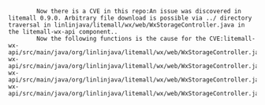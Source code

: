 
            Now there is a CVE in this repo:An issue was discovered in litemall 0.9.0. Arbitrary file download is possible via ../ directory traversal in linlinjava/litemall/wx/web/WxStorageController.java in the litemall-wx-api component..
            Now the following functions is the cause for the CVE:litemall-wx-api/src/main/java/org/linlinjava/litemall/wx/web/WxStorageController.java:WxStorageController::download();litemall-wx-api/src/main/java/org/linlinjava/litemall/wx/web/WxStorageController.java:WxStorageController::download();litemall-wx-api/src/main/java/org/linlinjava/litemall/wx/web/WxStorageController.java:WxStorageController::fetch();litemall-wx-api/src/main/java/org/linlinjava/litemall/wx/web/WxStorageController.java:WxStorageController::fetch();
            